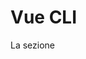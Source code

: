 # Vue CLI

La sezione <template> consente di definire la struttura di un componente utilizzando il linguaggio HTML. In alternativa possiamo usare un'estensione di quest'ultimo, come Pug, specificando l'opportuno attributo lang="pug". Prima della versione 3 di Vue.js non è consentito avere più di un elemento base nei template. Per questo motivo due o più elementi adiacenti devono essere inseriti in un solo elemento base come mostrato sotto.

```html
<template>
<div>
  <div>1</div>
  <div>2</div>
</div>
</template>
```

La logica di un componente sarà racchiusa fra tag `<script>`. In questo caso **è possibile sostituire Javascript con TypeScript** specificando l'attributo `lang="ts"` sull'elemento `<script>`. Sempre tra i tag `<script>` possiamo importare altri componenti o funzioni esterne. Esportiamo poi un oggetto di opzioni del tutto identico a quello che nelle precedenti lezioni abbiamo passato al metodo `Vue.component()`.

Rispetto all'approccio visto in esempi passati, abbiamo un elemento `<style>` nel quale andremo a specificare delle regole CSS. La loro visibilità può essere ristretta al singolo componente attraverso l'attributo scoped. In questo modo le regole CSS avranno valore solo per il singolo componente e non influenzeranno minimamente neanche i componenti discendenti.

Sempre tramite l'attributo `lang` è possibile indicare che si ha intenzione di utilizzare un preprocessore come **SASS** o **Less** oppure uno strumento come **PostCSS**.

Vue CLI permette di lavorare con i file con estensione `.vue` occupandosi di tutte le operazioni di elaborazione e compilazione. Possiamo anche visualizzare un solo file grazie ad una funzione che prende il nome di Instant Prototyping per la quale dovremo però installare un package aggiuntivo.

Procediamo quindi con l'installazione e vediamo come visualizzare un'anteprima del file creato sopra nel browser. Per questo motivo apriamo la shell dei comandi ed installiamo i package necessari.

```bash
npm install -g @vue/cli @vue/cli-service-global
```

A questo punto possiamo visualizzare il contatore visto in precedenza spostandoci nella cartella in cui è presente il file `Counter.vue` ed eseguendo il seguente comando.


```bash
vue serve Counter.vue
```